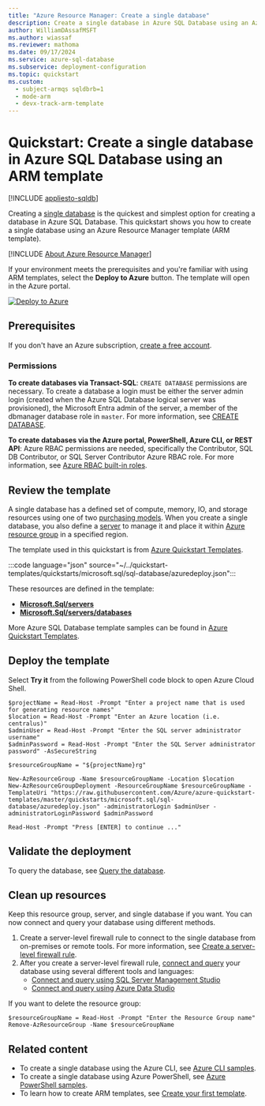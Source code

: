 ```yaml
---
title: "Azure Resource Manager: Create a single database"
description: Create a single database in Azure SQL Database using an Azure Resource Manager template.
author: WilliamDAssafMSFT
ms.author: wiassaf
ms.reviewer: mathoma
ms.date: 09/17/2024
ms.service: azure-sql-database
ms.subservice: deployment-configuration
ms.topic: quickstart
ms.custom:
  - subject-armqs sqldbrb=1
  - mode-arm
  - devx-track-arm-template
---
```


# Quickstart: Create a single database in Azure SQL Database using an ARM template

[!INCLUDE [appliesto-sqldb](../includes/appliesto-sqldb.md)]

Creating a [single database](single-database-overview.md) is the quickest and simplest option for creating a database in Azure SQL Database. This quickstart shows you how to create a single database using an Azure Resource Manager template (ARM template).

[!INCLUDE [About Azure Resource Manager](../includes/resource-manager-quickstart-introduction.md)]

If your environment meets the prerequisites and you're familiar with using ARM templates, select the **Deploy to Azure** button. The template will open in the Azure portal.

[![Deploy to Azure](../media/template-deployments/deploy-to-azure.svg)](https://portal.azure.com/#create/Microsoft.Template/uri/https%3A%2F%2Fraw.githubusercontent.com%2FAzure%2Fazure-quickstart-templates%2Fmaster%2Fquickstarts%2Fmicrosoft.sql%2Fsql-database%2Fazuredeploy.json)

## Prerequisites

If you don't have an Azure subscription, [create a free account](https://azure.microsoft.com/free/).

### Permissions

**To create databases via Transact-SQL**: `CREATE DATABASE` permissions are necessary. To create a database a login must be either the server admin login (created when the Azure SQL Database logical server was provisioned), the Microsoft Entra admin of the server, a member of the dbmanager database role in `master`. For more information, see [CREATE DATABASE](/sql/t-sql/statements/create-database-transact-sql?view=azuresqldb-current&preserve-view=true).

**To create databases via the Azure portal, PowerShell, Azure CLI, or REST API**: Azure RBAC permissions are needed, specifically the Contributor, SQL DB Contributor, or SQL Server Contributor Azure RBAC role. For more information, see [Azure RBAC built-in roles](/azure/role-based-access-control/built-in-roles).

## Review the template

A single database has a defined set of compute, memory, IO, and storage resources using one of two [purchasing models](purchasing-models.md). When you create a single database, you also define a [server](logical-servers.md) to manage it and place it within [Azure resource group](/azure/active-directory-b2c/overview) in a specified region.

The template used in this quickstart is from [Azure Quickstart Templates](https://azure.microsoft.com/resources/templates/sql-database/).

:::code language="json" source="~/../quickstart-templates/quickstarts/microsoft.sql/sql-database/azuredeploy.json":::

These resources are defined in the template:

- [**Microsoft.Sql/servers**](/azure/templates/microsoft.sql/servers)
- [**Microsoft.Sql/servers/databases**](/azure/templates/microsoft.sql/servers/databases)

More Azure SQL Database template samples can be found in [Azure Quickstart Templates](https://azure.microsoft.com/resources/templates/?resourceType=Microsoft.Sql&pageNumber=1&sort=Popular).

## Deploy the template

Select **Try it** from the following PowerShell code block to open Azure Cloud Shell.

```azurepowershell-interactive
$projectName = Read-Host -Prompt "Enter a project name that is used for generating resource names"
$location = Read-Host -Prompt "Enter an Azure location (i.e. centralus)"
$adminUser = Read-Host -Prompt "Enter the SQL server administrator username"
$adminPassword = Read-Host -Prompt "Enter the SQL Server administrator password" -AsSecureString

$resourceGroupName = "${projectName}rg"

New-AzResourceGroup -Name $resourceGroupName -Location $location
New-AzResourceGroupDeployment -ResourceGroupName $resourceGroupName -TemplateUri "https://raw.githubusercontent.com/Azure/azure-quickstart-templates/master/quickstarts/microsoft.sql/sql-database/azuredeploy.json" -administratorLogin $adminUser -administratorLoginPassword $adminPassword

Read-Host -Prompt "Press [ENTER] to continue ..."
```

## Validate the deployment

To query the database, see [Query the database](single-database-create-quickstart.md#query-the-database).

## Clean up resources

Keep this resource group, server, and single database if you want. You can now connect and query your database using different methods.

1. Create a server-level firewall rule to connect to the single database from on-premises or remote tools. For more information, see [Create a server-level firewall rule](firewall-create-server-level-portal-quickstart.md).
1. After you create a server-level firewall rule, [connect and query](connect-query-content-reference-guide.md) your database using several different tools and languages:
   - [Connect and query using SQL Server Management Studio](connect-query-ssms.md)
   - [Connect and query using Azure Data Studio](/azure-data-studio/quickstart-sql-database?toc=%2fazure%2fsql-database%2ftoc.json)

If you want to delete the resource group:

```azurepowershell-interactive
$resourceGroupName = Read-Host -Prompt "Enter the Resource Group name"
Remove-AzResourceGroup -Name $resourceGroupName
```

## Related content

- To create a single database using the Azure CLI, see [Azure CLI samples](az-cli-script-samples-content-guide.md).
- To create a single database using Azure PowerShell, see [Azure PowerShell samples](powershell-script-content-guide.md).
- To learn how to create ARM templates, see [Create your first template](/azure/azure-resource-manager/templates/template-tutorial-create-first-template).
